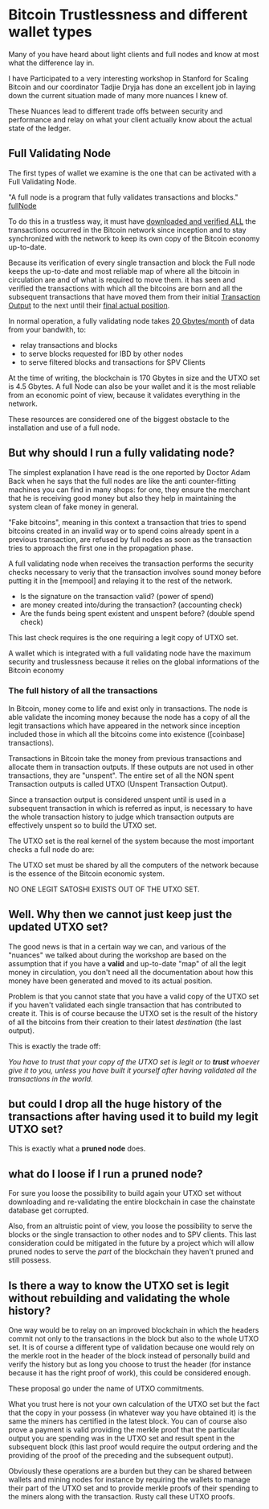 # Bitcoin Trustlessness and different wallet types

Many of you have heard about light clients and full nodes and know at most what
the difference lay in.

I have Participated to a very interesting workshop in Stanford for Scaling Bitcoin
and our coordinator Tadjie Dryja has done an excellent job in
laying down the current situation made of many more nuances I knew of.

These Nuances lead to different trade offs between security and performance
and relay on what your client actually know about the actual state of
the ledger.

## Full Validating Node

The first types of wallet we examine is the one that can be activated with a Full 
Validating Node.

"A full node is a program that fully validates transactions and blocks." [fullNode]

To do this in a trustless way, it must have [downloaded and verified ALL][IBD] the 
transactions occurred in the Bitcoin network since inception and to stay synchronized 
with the network to keep its own copy of the Bitcoin economy up-to-date.

Because its verification of every single transaction and block the Full node keeps the 
up-to-date and most reliable map of where all the bitcoin in circulation are and of 
what is required to move them. it has seen and verified the transactions with which 
all the bitcoins are born and all the subsequent transactions that have moved them from 
their initial [Transaction Output][TXO] to the next until their [final actual position][UTXO].

In normal operation, a fully validating node takes [20 Gbytes/month][MinimumRequirements]
of data from your bandwith, to:

* relay transactions and blocks
* to serve blocks requested for IBD by other nodes
* to serve filtered blocks and transactions for SPV Clients

At the time of writing, the blockchain is 170 Gbytes in size and the UTXO set
is 4.5 Gbytes.
A full Node can also be your wallet and it is the most reliable from an economic 
point of view, because it validates everything in the network.

These resources are considered one of the biggest obstacle to the installation
and use of a full node.

## But why should I run a fully validating node?

The simplest explanation I have read is the one reported by Doctor Adam Back when he
says that the full nodes are like the anti counter-fitting machines you can
find in many shops: for one, they ensure the merchant that he is receiving good money
but also they help in maintaining the system clean of fake money in general.

"Fake bitcoins", meaning in this context a transaction that tries to spend
bitcoins created in an invalid way or to spend coins already spent in a previous
transaction, are refused by full nodes as soon as the transaction tries to 
approach the first one in the propagation phase.

A full validating node when receives the transaction performs the security
checks necessary to veriy that the transaction involves sound money before
putting it in the [mempool] and relaying it to the rest of the network.

* Is the signature on the transaction valid? (power of spend)
* are money created into/during the transaction? (accounting check)
* Are the funds being spent existent and unspent before? (double spend check)

This last check requires is the one requiring a legit copy of UTXO set.

A wallet which is integrated with a full validating node have the maximum security 
and truslessness because it relies on the global informations of the Bitcoin economy

### The full history of all the transactions

In Bitcoin, money come to life and exist only in transactions.
The node is able validate the incoming money because the node has a copy of 
all the legit transactions which have appeared in the network since inception 
included those in which all the bitcoins come into existence ([coinbase] transactions).

Transactions in Bitcoin take the money from previous transactions and allocate them 
in transaction outputs. If these outputs are not used in other transactions, they are 
"unspent". The entire set of all the NON spent Transaction outputs is called UTXO 
(Unspent Transaction Output).

Since a transaction output is considered unspent until is used in a subsequent
transaction in which is referred as input, is necessary to have the whole
transaction history to judge which transaction outputs are effectively unspent
so to build the UTXO set.

The UTXO set is the real kernel of the system because the most important checks
a full node do are:

The UTXO set must be shared by all the computers of the network because is the
essence of the Bitcoin economic system.

NO ONE LEGIT SATOSHI EXISTS OUT OF THE UTXO SET.

## Well. Why then we cannot just keep just the updated UTXO set?

The good news is that in a certain way we can, and various of the "nuances" we
talked about during the workshop are based on the assumption that if you have a
**valid** and up-to-date "map" of all the legit money in circulation, you don't
need all the documentation about how this money have been generated and moved
to its actual position.

Problem is that you cannot state that you have a valid copy of the UTXO set if
you haven't validated each single transaction that has contributed to create it.
This is of course because the UTXO set is the result of the history of all
the bitcoins from their creation to their latest *destination* (the last output). 

This is exactly the trade off:

*You have to trust that your copy of the UTXO set
is legit or to **trust** whoever give it to you, unless you have built it yourself
after having validated all the transactions in the world.*

## but could I drop all the huge history of the transactions after having used it to build my legit UTXO set?

This is exactly what a **pruned node** does.

## what do I loose if I run a pruned node?

For sure you loose the possibility to build again your UTXO set without
downloading and re-validating the entire blockchain in case the chainstate
database get corrupted.

Also, from an altruistic point of view, you loose the possibility to serve
the blocks or the single transaction to other nodes and to SPV clients.
This last consideration could be mitigated in the future by a project which
will allow pruned nodes to serve the *part* of the blockchain they haven't
pruned and still possess.

## Is there a way to know the UTXO set is legit without rebuilding and validating the whole history?

One way would be to relay on an improved blockchain in which the headers
commit not only to the transactions in the block but also to the whole UTXO set. It is of course a different type of
validation because one would rely on the merkle root in the header of the block instead of personally build and verify the history but as long you choose to trust the header (for instance because it has the right proof of work), this could be considered enough.

These proposal go under the name of UTXO commitments.

What you trust here is not your own calculation of the UTXO set but the fact
that the copy in your possess (in whatever way you have obtained it) is the
same the miners has certified in the latest block.
You can of course also prove a payment is valid providing the merkle proof
that the particular output you are spending was in the UTXO set and result
spent in the subsequent block (this last proof would require the output
ordering and the providing of the proof of the preceding and the subsequent
output).

Obviously these operations are a burden but they can be shared between wallets
and mining nodes for instance by requiring the wallets to manage their part
of the UTXO set and to provide merkle proofs of their spending to the miners
along with the transaction. Rusty call these UTXO proofs.


[fullNode]: https://btcinformation.org/en/full-node
[MinimumRequirements]: https://btcinformation.org/en/full-node#minimum-requirements
[IBD]: https://btcinformation.org/en/glossary/initial-block-download
[TXO]: https://btcinformation.org/en/glossary/output
[UTXO]: https://btcinformation.org/en/glossary/unspent-transaction-output

